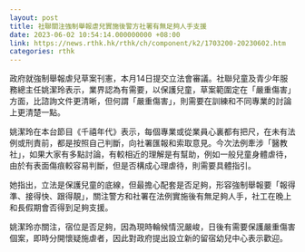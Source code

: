 ```yaml
---
layout: post
title: 社聯關注強制舉報虐兒實施後警方社署有無足夠人手支援
date: 2023-06-02 10:54:14.000000000 +08:00
link: https://news.rthk.hk/rthk/ch/component/k2/1703200-20230602.htm
categories: rthk
---
```


政府就強制舉報虐兒草案刊憲，本月14日提交立法會審議。社聯兒童及青少年服務總主任姚潔玲表示，業界認為有需要，以保護兒童，草案範圍定在「嚴重傷害」方面，比諮詢文件更清晰，但何謂「嚴重傷害」，則需要在訓練和不同專業的討論上更清楚一點。

姚潔玲在本台節目《千禧年代》表示，每個專業或從業員心裏都有把尺，在未有法例或刑責前，都是按照自己判斷，向社署匯報和索取意見。今次法例牽涉「醫教社」，如果大家有多點討論，有較相近的理解是有幫助，例如一般兒童身體虐待，由於有表面傷痕較容易判斷，但是否構成心理虐待，則需要具體指引。

她指出，立法是保護兒童的底線，但最擔心配套是否足夠，形容強制舉報要「報得準、接得快、跟得靚」，關注警方和社署在法例實施後有無足夠人手，社工在晚上和長假期會否得到足夠支援。

姚潔玲亦關注，宿位是否足夠，因為現時輪候情況嚴峻，日後有需要保護嚴重傷害個案，即時分開懷疑施虐者，因此對政府提出設立新的留宿幼兒中心表示歡迎。
